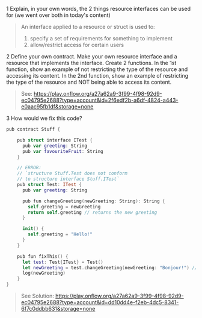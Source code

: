1 Explain, in your own words, the 2 things resource interfaces can be used for (we went over both in today's content)
> An interface applied to a resource or struct is used to:
> 1. specify a set of requirements for something to implement
> 2. allow/restrict access for certain users

2 Define your own contract. Make your own resource interface and a resource that implements the interface. Create 2 functions. In the 1st function, show an example of not restricting the type of the resource and accessing its content. In the 2nd function, show an example of restricting the type of the resource and NOT being able to access its content.
> See: https://play.onflow.org/a27a62a9-3f99-4f98-92d9-ec04795e2688?type=account&id=2f6edf2b-a6df-4824-a443-e0aac95fb1df&storage=none

3 How would we fix this code? 

```swift
pub contract Stuff {

    pub struct interface ITest {
      pub var greeting: String
      pub var favouriteFruit: String
    }

    // ERROR:
    // `structure Stuff.Test does not conform 
    // to structure interface Stuff.ITest`
    pub struct Test: ITest {
      pub var greeting: String

      pub fun changeGreeting(newGreeting: String): String {
        self.greeting = newGreeting
        return self.greeting // returns the new greeting
      }

      init() {
        self.greeting = "Hello!"
      }
    }

    pub fun fixThis() {
      let test: Test{ITest} = Test()
      let newGreeting = test.changeGreeting(newGreeting: "Bonjour!") // ERROR HERE: `member of restricted type is not accessible: changeGreeting`
      log(newGreeting)
    }
}
```

> See Solution: https://play.onflow.org/a27a62a9-3f99-4f98-92d9-ec04795e2688?type=account&id=dd10dd4e-f2eb-4dc5-8341-6f7c0ddbb631&storage=none